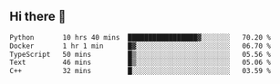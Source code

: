 ## Hi there 👋

<!--
**whirlun/whirlun** is a ✨ _special_ ✨ repository because its `README.md` (this file) appears on your GitHub profile.

Here are some ideas to get you started:

- 🔭 I’m currently working on ...
- 🌱 I’m currently learning ...
- 👯 I’m looking to collaborate on ...
- 🤔 I’m looking for help with ...
- 💬 Ask me about ...
- 📫 How to reach me: ...
- 😄 Pronouns: ...
- ⚡ Fun fact: ...
-->
<!--START_SECTION:waka-->

```txt
Python       10 hrs 40 mins  █████████████████▓░░░░░░░   70.20 %
Docker       1 hr 1 min      █▓░░░░░░░░░░░░░░░░░░░░░░░   06.70 %
TypeScript   50 mins         █▒░░░░░░░░░░░░░░░░░░░░░░░   05.56 %
Text         46 mins         █▒░░░░░░░░░░░░░░░░░░░░░░░   05.06 %
C++          32 mins         █░░░░░░░░░░░░░░░░░░░░░░░░   03.59 %
```

<!--END_SECTION:waka-->
